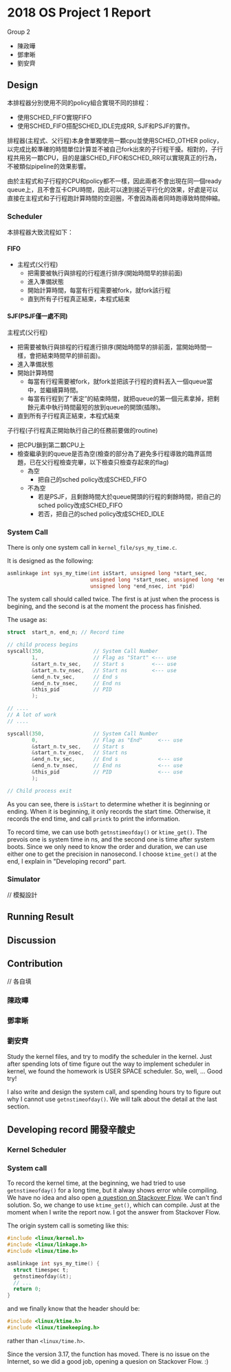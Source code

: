 # 2018 OS Project 1 Report

Group 2

- 陳政曄
- 鄧聿晰
- 劉安齊

## Design
本排程器分別使用不同的policy組合實現不同的排程：
* 使用SCHED_FIFO實現FIFO
* 使用SCHED_FIFO搭配SCHED_IDLE完成RR, SJF和PSJF的實作。

排程器(主程式、父行程)本身會單獨使用一顆cpu並使用SCHED_OTHER policy，以完成比較準確的時間單位計算並不被自己fork出來的子行程干擾。相對的，子行程共用另一顆CPU，目的是讓SCHED_FIFO和SCHED_RR可以實現真正的行為，不被類似pipeline的效果影響。

由於主程式和子行程的CPU和policy都不一樣，因此兩者不會出現在同一個ready queue上，且不會互卡CPU時間，因此可以達到接近平行化的效果，好處是可以直接在主程式和子行程跑計算時間的空迴圈，不會因為兩者同時跑導致時間伸縮。

### Scheduler

本排程器大致流程如下：
#### FIFO
* 主程式(父行程)
  * 把需要被執行與排程的行程進行排序(開始時間早的排前面)
  * 進入準備狀態
  * 開始計算時間，每當有行程需要被fork，就fork該行程
  * 直到所有子行程真正結束，本程式結束
	
#### SJF(PSJF僅一處不同)
主程式(父行程)
* 把需要被執行與排程的行程進行排序(開始時間早的排前面，當開始時間一樣，會把結束時間早的排前面)。
* 進入準備狀態
* 開始計算時間
  * 每當有行程需要被fork，就fork並把該子行程的資料丟入一個queue當中，並繼續算時間。
  * 每當有行程到了”表定”的結束時間，就把queue的第一個元素拿掉，把剩餘元素中執行時間最短的放到queue的開頭(插隊)。
* 直到所有子行程真正結束，本程式結束
	
子行程(子行程真正開始執行自己的任務前要做的routine)
* 把CPU鎖到第二顆CPU上
* 檢查繼承到的queue是否為空(檢查的部分為了避免多行程導致的臨界區問題，已在父行程檢查完畢，以下檢查只檢查存起來的flag)
  * 為空
    * 把自己的sched policy改成SCHED_FIFO
  * 不為空
    * 若是PSJF，且剩餘時間大於queue開頭的行程的剩餘時間，把自己的sched policy改成SCHED_FIFO
    * 若否，把自己的sched policy改成SCHED_IDLE


### System Call

There is only one system call in `kernel_file/sys_my_time.c`.

It is designed as the following:

```c
asmlinkage int sys_my_time(int isStart, unsigned long *start_sec,
                           unsigned long *start_nsec, unsigned long *end_sec,
                           unsigned long *end_nsec, int *pid)
```

The system call should called twice. The first is at just when the process is begining, and the second is at the moment the process has finished.

The usage as:

```c
struct  start_n, end_n; // Record time

// child process begins
syscall(350,                // System Call Number
        1,                  // Flag as "Start" <--- use
        &start_n.tv_sec,    // Start s         <--- use
        &start_n.tv_nsec,   // Start ns        <--- use
        &end_n.tv_sec,      // End s
        &end_n.tv_nsec,     // End ns
        &this_pid           // PID
        );

// ....
// A lot of work
// ....

syscall(350,                // System Call Number
        0,                  // Flag as "End"     <--- use
        &start_n.tv_sec,    // Start s
        &start_n.tv_nsec,   // Start ns
        &end_n.tv_sec,      // End s             <--- use
        &end_n.tv_nsec,     // End ns            <--- use
        &this_pid           // PID               <--- use
        );

// Child process exit
```

As you can see, there is `isStart` to determine whether it is beginning or ending. When it is beginning, it only records the start time. Otherwise, it records the end time, and call `printk` to print the information.

To record time, we can use both `getnstimeofday()` or `ktime_get()`. The prevois one is system time in ns, and the second one is time after system boots. Since we only need to know the order and duration, we can use either one to get the precision in nanosecond. I choose `ktime_get()` at the end, I explain in "Developing record" part.

### Simulator

// 模擬設計

## Running Result

## Discussion

## Contribution

// 各自填

### 陳政曄

### 鄧聿晰

### 劉安齊

Study the kernel files, and try to modify the scheduler in the kernel. Just after spending lots of time figure out the way to implement scheduler in kernel, we found
the homework is USER SPACE scheduler. So, well, ... Good try!

I also write and design the system call, and spending hours try to figure out why I cannot use `getnstimeofday()`. We will talk about the detail at the last section.

## Developing record 開發辛酸史

### Kernel Scheduler

### System call

To record the kernel time, at the beginning, we had tried to use `getnstimeofday()` for a long time, but it alway shows error while compiling. We have no idea and also open [a question on Stackover Flow](https://stackoverflow.com/questions/50349294/). We can't find solution. So, we change to use `ktime_get()`, which can compile. Just at the moment when I write the report now. I got the answer from Stackover Flow.

The origin system call is someting like this:

```c
#include <linux/kernel.h>
#include <linux/linkage.h>
#include <linux/time.h>

asmlinkage int sys_my_time() {
  struct timespec t;
  getnstimeofday(&t);
  // ...
  return 0;
}
```

and we finally know that the header should be:

```c
#include <linux/ktime.h>
#include <linux/timekeeping.h>
```

rather than `<linux/time.h>`.

Since the version 3.17, the function has moved. There is no issue on the Internet, so we did a good job, opening a quesion on Stackover Flow. :)
